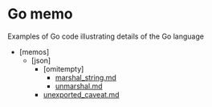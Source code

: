 # Go memo

Examples of Go code illustrating details of the Go language

* [memos]
  * [json]
    * [omitempty]
      * [marshal_string.md](memos/json/omitempty/marshal_string.md)
      * [unmarshal.md](memos/json/omitempty/unmarshal.md)
    * [unexported_caveat.md](memos/json/unexported_caveat.md)
